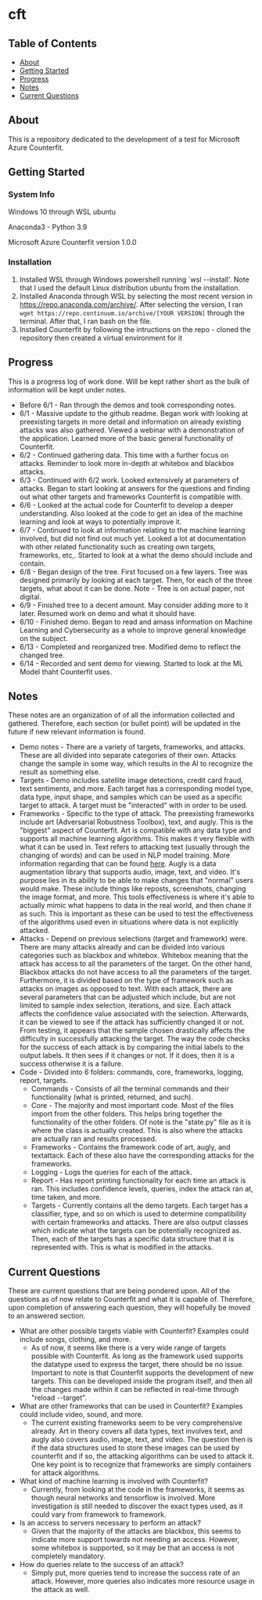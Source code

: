 # cft

## Table of Contents
+ [About](#about)
+ [Getting Started](#getting_started)
+ [Progress](#progress)
+ [Notes](#notes)
+ [Current Questions](#questions)

## About <a name = "about"></a>
This is a repository dedicated to the development of a test for Microsoft Azure Counterfit.

## Getting Started <a name = "getting_started"></a>

### System Info
Windows 10 through WSL ubuntu 

Anaconda3 - Python 3.9 

Microsoft Azure Counterfit version 1.0.0

### Installation
1. Installed WSL through Windows powershell running `wsl --install'. Note that I used the default Linux distribution ubuntu from the installation.
2. Installed Anaconda through WSL by selecting the most recent version in https://repo.anaconda.com/archive/. After selecting the version, I ran `wget https://repo.continuum.io/archive/[YOUR VERSION]` through the terminal. After that, I ran bash on the file.
3. Installed Counterfit by following the intructions on the repo - cloned the repository then created a virtual environment for it

## Progress <a name = "progress"></a>
This is a progress log of work done. Will be kept rather short as the bulk of information will be kept under notes.
+ Before 6/1 - Ran through the demos and took corresponding notes. 
+ 6/1 - Massive update to the github readme. Began work with looking at preexisting targets in more detail and information on already existing attacks was also gathered. Viewed a webinar with a demonstration of the application. Learned more of the basic general functionality of Counterfit.
+ 6/2 - Continued gathering data. This time with a further focus on attacks. Reminder to look more in-depth at whitebox and blackbox attacks.
+ 6/3 - Continued with 6/2 work. Looked extensively at parameters of attacks. Began to start looking at answers for the questions and finding out what other targets and frameworks Counterfit is compatible with.
+ 6/6 - Looked at the actual code for Counterfit to develop a deeper understanding. Also looked at the code to get an idea of the machine learning and look at ways to potentially improve it.
+ 6/7 - Continued to look at information relating to the machine learning involved, but did not find out much yet. Looked a lot at documentation with other related functionality such as creating own targets, frameworks, etc,. Started to look at a what the demo should include and contain.
+ 6/8 - Began design of the tree. First focused on a few layers. Tree was designed primarily by looking at each target. Then, for each of the three targets, what about it can be done. Note - Tree is on actual paper, not digital.
+ 6/9 - Finished tree to a decent amount. May consider adding more to it later. Resumed work on demo and what it should have.
+ 6/10 - Finished demo. Began to read and amass information on Machine Learning and Cybersecurity as a whole to improve general knowledge on the subject.
+ 6/13 - Completed and reorganized tree. Modified demo to reflect the changed tree.
+ 6/14 - Recorded and sent demo for viewing. Started to look at the ML Model thaht Counterfit uses.

## Notes <a name = "notes"></a>
These notes are an organization of of all the information collected and gathered. Therefore, each section (or bullet point) will be updated in the future if new relevant information is found.
+ Demo notes - There are a variety of targets, frameworks, and attacks. These are all divided into separate categories of their own. Attacks change the sample in some way, which results in the AI to recognize the result as something else.
+ Targets - Demo includes satellite image detections, credit card fraud, text sentiments, and more. Each target has a corresponding model type, data type, input shape, and samples which can be used as a specific target to attack. A target must be "interacted" with in order to be used. 
+ Frameworks - Specific to the type of attack. The preexisting frameworks include art (Adversarial Robustness Toolbox), text, and augly. This is the "biggest" aspect of Counterfit. Art is compatible with any data type and supports all machine learning algorithms. This makes it very flexible with what it can be used in. Text refers to attacking text (usually through the changing of words) and can be used in NLP model training. More information regarding that can be found [here](https://github.com/QData/TextAttack). Augly is a data augmentation library that supports audio, image, text, and video. It's purpose lies in its ability to be able to make changes that "normal" users would make. These include things like reposts, screenshots, changing the image format, and more. This tools effectiveness is where it's able to actually mimic what happens to data in the real world, and then chane it as such. This is important as these can be used to test the effectiveness of the algorithms used even in situations where data is not explicitly attacked.
+ Attacks - Depend on previous selections (target and framework) were. There are many attacks already and can be divided into various categories such as blackbox and whitebox. Whitebox meaning that the attack has access to all the parameters of the target. On the other hand, Blackbox attacks do not have access to all the parameters of the target. Furthermore, it is divided based on the type of framework such as attacks on images as opposed to text. With each attack, there are several parameters that can be adjusted which include, but are not limited to sample index selection, iterations, and size. Each attack affects the confidence value associated with the selection. Afterwards, it can be viewed to see if the attack has sufficiently changed it or not. From testing, it appears that the sample chosen drastically affects the difficulty in successfully attacking the target. The way the code checks for the success of each attack is by comparing the initial labels to the output labels. It then sees if it changes or not. If it does, then it is a success otherwise it is a failure.
+ Code - Divided into 6 folders: commands, core, frameworks, logging, report, targets.
  + Commands - Consists of all the terminal commands and their functionality (what is printed, returned, and such).
  + Core - The majority and most important code. Most of the files import from the other folders. This helps bring together the functionality of the other folders. Of note is the "state.py" file as it is where the class is actually created. This is also where the attacks are actually ran and results processed.
  + Frameworks - Contains the framework code of art, augly, and textattack. Each of these also have the corresponding attacks for the frameworks. 
  + Logging - Logs the queries for each of the attack.
  + Report - Has report printing functionality for each time an attack is ran. This includes confidence levels, queries, index the attack ran at, time taken, and more.
  + Targets - Currently contains all the demo targets. Each target has a classifier, type, and so on which is used to determine compatibility with certain frameworks and attacks. There are also output classes which indicate what the targets can be potentially recognized as. Then, each of the targets has a specific data structure that it is represented with. This is what is modified in the attacks.


## Current Questions <a name = "questions"></a>
These are current questions that are being pondered upon. All of the questions as of now relate to Counterfit and what it is capable of. Therefore, upon completion of answering each question, they will hopefully be moved to an answered section.

+ What are other possible targets viable with Counterfit? Examples could include songs, clothing, and more.
  + As of now, it seems like there is a very wide range of targets possible with Counterfit. As long as the framework used supports the datatype used to express the target, there should be no issue. Important to note is that Counterfit supports the development of new targets. This can be developed inside the program itself, and then all the changes made within it can be reflected in real-time through "reload --target".
+ What are other frameworks that can be used in Counterfit? Examples could include video, sound, and more.
  + The current existing frameworks seem to be very comprehensive already. Art in theory covers all data types, text involves text, and augly also covers audio, image, text, and video. The question then is if the data structures used to store these images can be used by counterfit and if so, the attacking algorithms can be used to attack it. One key point is to recognize that frameworks are simply containers for attack algorithms.
+ What kind of machine learning is involved with Counterfit?
  + Currently, from looking at the code in the frameworks, it seems as though neural networks and tensorflow is involved. More investigation is still needed to discover the exact types used, as it could vary from framework to framework.
+ Is an access to servers necessary to perform an attack?
  + Given that the majority of the attacks are blackbox, this seems to indicate more support towards not needing an access. However, some whitebox is supported, so it may be that an access is not completely mandatory.
+ How do queries relate to the success of an attack? 
  + Simply put, more queries tend to increase the success rate of an attack. However, more queries also indicates more resource usage in the attack as well.
